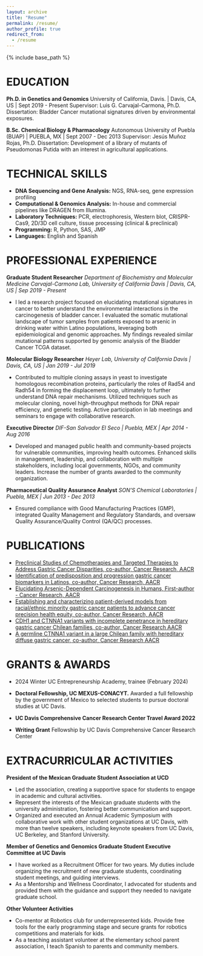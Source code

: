 ```yaml
---
layout: archive
title: "Resume"
permalink: /resume/
author_profile: true
redirect_from:
  - /resume
---
```


{% include base_path %}



  
EDUCATION
======
**Ph.D. in Genetics and Genomics**
University of California, Davis.  | Davis, CA, US | Sept 2019 - Present
Supervisor: Luis G. Carvajal-Carmona, Ph.D.
Dissertation: Bladder Cancer mutational signatures driven by environmental exposures.

**B.Sc. Chemical Biology & Pharmacology**
Autonomous University of Puebla (BUAP)  | PUEBLA, MX   | Sept 2007 - Dec 2013
Supervisor: Jesús Muñoz Rojas, Ph.D.
Dissertation: Development of a library of mutants of Pseudomonas Putida with an interest in agricultural applications.


TECHNICAL SKILLS
======

* **DNA Sequencing and Gene Analysis:** NGS, RNA-seq, gene expression profiling
* **Computational & Genomics Analysis:** In-house and commercial pipelines like DRAGEN from Illumina.
* **Laboratory Techniques:** PCR, electrophoresis, Western blot, CRISPR-Cas9, 2D/3D cell culture, tissue processing (clinical &  preclinical)
* **Programming:** R, Python, SAS, JMP
* **Languages:** English and Spanish

PROFESSIONAL EXPERIENCE
======


**Graduate Student Researcher**
*Department of Biochemistry and Molecular Medicine*
*Carvajal-Carmona Lab, University of California Davis | Davis, CA, US | Sep 2019 - Present*

  * I led a research project focused on elucidating mutational signatures in cancer to better understand the environmental interactions in the carcinogenesis of bladder cancer. I evaluated the somatic mutational landscape of tumor samples from patients exposed to arsenic in drinking water within Latino populations, leveraging both epidemiological and genomic approaches. My findings revealed similar mutational patterns supported by genomic analysis of the Bladder Cancer TCGA dataset.

**Molecular Biology Researcher**
*Heyer Lab, University of California Davis | Davis, CA, US | Jan 2019 - Jul 2019*
  * Contributed to multiple cloning assays in yeast to investigate homologous recombination proteins, particularly the roles of Rad54 and Radh54 in forming the displacement loop, ultimately to further understand DNA repair mechanisms. Utilized techniques such as molecular cloning, novel high-throughput methods for DNA repair efficiency, and genetic testing. Active participation in lab meetings and seminars to engage with collaborative research.

**Executive Director**
*DIF-San Salvador El Seco   |  Puebla,  MEX  |  Apr 2014 - Aug 2016*

  * Developed and managed public health and community-based projects for vulnerable communities, improving health outcomes. Enhanced skills in management, leadership, and collaboration with multiple stakeholders, including local governments, NGOs, and community leaders. Increase the number of grants awarded to the community organization.

**Pharmaceutical Quality Assurance Analyst**
*SON’S Chemical Laboratories   |  Puebla, MEX  |   Jun 2013 - Dec 2013*

  * Ensured compliance with Good Manufacturing Practices (GMP), integrated Quality Management and Regulatory Standards, and oversaw Quality Assurance/Quality Control (QA/QC) processes.

PUBLICATIONS
======

  * [Preclinical Studies of Chemotherapies and Targeted Therapies to Address Gastric Cancer Disparities, co-author, Cancer Research, AACR](https://doi.org/10.1158/1538-7445.AM2022-3108)
  * [Identification of predisposition and progression gastric cancer biomarkers in Latinos, co-author, Cancer Research, AACR](https://doi.org/10.1158/1538-7445.AM2022-2274)
  * [Elucidating Arsenic-Dependent Carcinogenesis in Humans, First-author - Cancer Research, AACR](https://doi.org/10.1158/1538-7445.AM2022-229)
  * [Establishing and characterizing patient-derived models from racial/ethnic minority gastric cancer patients to advance cancer precision health equity, co-author, Cancer Research, AACR](https://doi.org/10.1158/1538-7445.AM2022-698)
  * [CDH1 and CTNNA1 variants with incomplete penetrance in hereditary gastric cancer Chilean families, co-author, Cancer Research AACR](https://doi.org/10.1158/1538-7445.AM2022-5899)
  * [A germline CTNNA1 variant in a large Chilean family with hereditary diffuse gastric cancer, co-author, Cancer Research AACR](https://doi.org/10.1158/1538-7445.AM2021-800)


<!-- a normal html comment -->

<!-- 
Publications
======
  <ul>{% for post in site.publications %}
    {% include archive-single-cv.html %}
  {% endfor %}</ul>

 

Talks
======
  <ul>{% for post in site.talks %}
    {% include archive-single-talk-cv.html %}
  {% endfor %}</ul>
  
Teaching
======
  <ul>{% for post in site.teaching %}
    {% include archive-single-cv.html %}
  {% endfor %}</ul>
-->
  
GRANTS & AWARDS
======
* 2024 Winter UC Entrepreneurship Academy, trainee (February 2024)

* **Doctoral Fellowship, UC MEXUS-CONACYT.** Awarded a full fellowship by the government of Mexico to selected students to pursue doctoral studies at UC Davis.
* **UC Davis Comprehensive Cancer Research Center Travel Award 2022**
* **Writing Grant** Fellowship by UC Davis Comprehensive Cancer Research Center
  
EXTRACURRICULAR ACTIVITIES
======
 
**President of the Mexican Graduate Student Association at UCD**
  * Led the association, creating a supportive space for students to engage in academic and cultural activities.
  * Represent the interests of the Mexican graduate students with the university administration, fostering better communication and support.
  * Organized and executed an Annual Academic Symposium with collaborative work with other student organizations at UC Davis, with more than twelve speakers, including keynote speakers from UC Davis, UC Berkeley, and Stanford University.

**Member of Genetics and Genomics Graduate Student Executive Committee at UC Davis**
  * I have worked as a Recruitment Officer for two years. My duties include organizing the recruitment of new graduate students, coordinating student meetings, and guiding interviews.
  * As a Mentorship and Wellness Coordinator, I advocated for students and provided them with the guidance and support they needed to navigate graduate school.

**Other Volunteer Activities**

  * Co-mentor at Robotics club for underrepresented kids. Provide free tools for the early programming stage and secure grants for robotics competitions and materials for kids.  
  * As a teaching assistant volunteer at the elementary school parent association, I teach Spanish to parents and community members.
